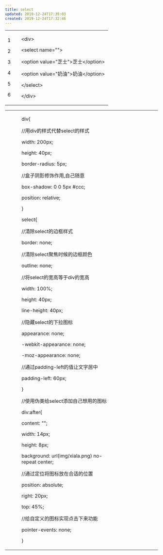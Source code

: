 ```yaml
---
title: select
updated: 2019-12-24T17:35:03
created: 2019-12-24T17:32:46
---
```


<table>
<colgroup>
<col style="width: 13%" />
<col style="width: 86%" />
</colgroup>
<tbody>
<tr class="odd">
<td><p>1</p>
<p>2</p>
<p>3</p>
<p>4</p>
<p>5</p>
<p>6</p></td>
<td><p>&lt;div&gt;</p>
<p>&lt;select name=""&gt;</p>
<p>&lt;option value="芝士"&gt;芝士&lt;/option&gt;</p>
<p>&lt;option value="奶油"&gt;奶油&lt;/option&gt;</p>
<p>&lt;/select&gt;</p>
<p>&lt;/div&gt;</p></td>
</tr>
</tbody>
</table>

<table style="width:100%;">
<colgroup>
<col style="width: 9%" />
<col style="width: 64%" />
<col style="width: 9%" />
<col style="width: 9%" />
<col style="width: 7%" />
</colgroup>
<tbody>
<tr class="odd">
<td></td>
<td><p>div{</p>
<p>//用div的样式代替select的样式</p>
<p>width: 200px;</p>
<p>height: 40px;</p>
<p>border-radius: 5px;</p>
<p>//盒子阴影修饰作用,自己随意</p>
<p>box-shadow: 0 0 5px #ccc;</p>
<p>position: relative;</p>
<p>}</p>
<p>select{</p>
<p>//清除select的边框样式</p>
<p>border: none;</p>
<p>//清除select聚焦时候的边框颜色</p>
<p>outline: none;</p>
<p>//将select的宽高等于div的宽高</p>
<p>width: 100%;</p>
<p>height: 40px;</p>
<p>line-height: 40px;</p>
<p>//隐藏select的下拉图标</p>
<p>appearance: none;</p>
<p>-webkit-appearance: none;</p>
<p>-moz-appearance: none;</p>
<p>//通过padding-left的值让文字居中</p>
<p>padding-left: 60px;</p>
<p>}</p>
<p>//使用伪类给select添加自己想用的图标</p>
<p>div:after{</p>
<p>content: "";</p>
<p>width: 14px;</p>
<p>height: 8px;</p>
<p>background: url(img/xiala.png) no-repeat center;</p>
<p>//通过定位将图标放在合适的位置</p>
<p>position: absolute;</p>
<p>right: 20px;</p>
<p>top: 45%;</p>
<p>//给自定义的图标实现点击下来功能</p>
<p>pointer-events: none;</p>
<p>}</p></td>
<td></td>
<td></td>
<td></td>
</tr>
</tbody>
</table>
